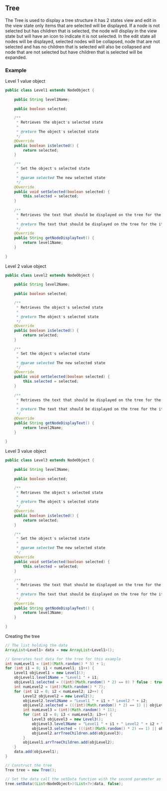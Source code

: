## Tree

The Tree is used to display a tree structure it has 2 states view and edit in the view state only
items that are selected will be displayed. If a node is not selected but has children that is 
selected, the node will display in the view state but will have an icon to indicate it is not 
selected. In the edit state all nodes will be displayed, selected nodes will be collapsed, node
that are not selected and has no children that is selected will also be collapsed and node that
are not selected but have children that is selected will be expanded.

### Example

Level 1 value object
```Java
public class Level1 extends NodeObject {
	
	public String level1Name;
	
	public boolean selected;

	/**
	 * Retrieves the object's selected state
	 * 
	 * @return The object's selected state
	 */
	@Override
	public boolean isSelected() {
		return selected;
	}

	/**
	 * Set the object's selected state
	 * 
	 * @param selected The new selected state
	 */
	@Override
	public void setSelected(boolean selected) {
		this.selected = selected;
	}
	
	/**
	 * Retrieves the text that should be displayed on the tree for the item
	 * 
	 * @return The text that should be displayed on the tree for the item
	 */
	@Override
	public String getNodeDisplayText() {
		return level1Name;
	}
	
}
```

Level 2 value object
```Java
public class Level2 extends NodeObject {
	
	public String level2Name;
	
	public boolean selected;

	/**
	 * Retrieves the object's selected state
	 * 
	 * @return The object's selected state
	 */
	@Override
	public boolean isSelected() {
		return selected;
	}

	/**
	 * Set the object's selected state
	 * 
	 * @param selected The new selected state
	 */
	@Override
	public void setSelected(boolean selected) {
		this.selected = selected;
	}
	
	/**
	 * Retrieves the text that should be displayed on the tree for the item
	 * 
	 * @return The text that should be displayed on the tree for the item
	 */
	@Override
	public String getNodeDisplayText() {
		return level2Name;
	}
	
}
```

Level 3 value object
```Java
public class Level3 extends NodeObject {
	
	public String level3Name;
	
	public boolean selected;

	/**
	 * Retrieves the object's selected state
	 * 
	 * @return The object's selected state
	 */
	@Override
	public boolean isSelected() {
		return selected;
	}

	/**
	 * Set the object's selected state
	 * 
	 * @param selected The new selected state
	 */
	@Override
	public void setSelected(boolean selected) {
		this.selected = selected;
	}
	
	/**
	 * Retrieves the text that should be displayed on the tree for the item
	 * 
	 * @return The text that should be displayed on the tree for the item
	 */
	@Override
	public String getNodeDisplayText() {
		return level3Name;
	}
	
}
```

Creating the tree
```Java
// The list holding the data
ArrayList<Level1> data = new ArrayList<Level1>();

// Generates test data for the tree for this example
int numLevel1 = (int)(Math.random() * 5) + 1;
for (int i1 = 0; i1 < numLevel1; i1++) {
	Level1 objLevel1 = new Level1();
	objLevel1.level1Name = "Level1 " + i1;
	objLevel1.selected = ((int)(Math.random() * 2) == 0) ? false : true;
	int numLevel2 = (int)(Math.random() * 7);
	for (int i2 = 0; i2 < numLevel2; i2++) {
		Level2 objLevel2 = new Level2();
		objLevel2.level2Name = "Level1 " + i1 + " Level2 " + i2;
		objLevel2.selected = (((int)(Math.random() * 2) == 1) || objLevel1.selected) ? true : false;
		int numLevel3 = (int)(Math.random() * 11);
		for (int i3 = 0; i3 < numLevel3; i3++) {
			Level3 objLevel3 = new Level3();
			objLevel3.level3Name = "Level1 " + i1 + " Level2 " + i2 + " Level3 " + i3;
			objLevel3.selected = (((int)(Math.random() * 2) == 1) || objLevel2.selected) ? true : false;
			objLevel2.arrTreeChildren.add(objLevel3);
		}
		objLevel1.arrTreeChildren.add(objLevel2);
	}
	data.add(objLevel1);
}

// Construct the tree
Tree tree = new Tree();

// Set the data call the setData function with the second parameter as true put the tree in view state
tree.setData((List<NodeObject>)(List<?>)data, false);
```